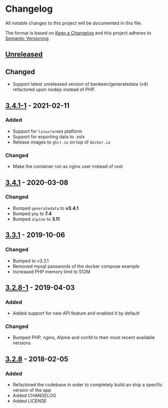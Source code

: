 # Changelog

All notable changes to this project will be documented in this file.

The format is based on [Keep a Changelog](http://keepachangelog.com/en/1.0.0/)
and this project adheres to [Semantic Versioning](http://semver.org/spec/v2.0.0.html).

## [Unreleased]

## Changed

- Support latest unreleased version of benkeen/generatedata (v4) refactored upon nodejs instead of PHP.

## [3.4.1-1] - 2021-02-11

### Added

- Support for `linux/arm64` platform
- Support for exporting data to .xslx
- Release images to `ghcr.io` on top of `docker.io`

### Changed

- Make the container run as nginx user instead of root

## [3.4.1] - 2020-03-08

### Changed

- Bumped `generatedata` to **v3.4.1**
- Bumped `php` to **7.4**
- Bumped `alpine` to **3.11**

## [3.3.1] - 2019-10-06

### Changed

- Bumped to v3.3.1
- Removed mysql passwords of the docker compose example
- Increased PHP memory limit to 512M

## [3.2.8-1] - 2019-04-03

### Added

- Added support for new API feature and enabled it by default

### Changed

- Bumped PHP, nginx, Alpine and confd to their most recent available versions

## [3.2.8] - 2018-02-05

### Added

- Refactored the codebase in order to completely build an ship a specific version of the app
- Added CHANGELOG
- Added LICENSE

[Unreleased]: https://github.com/mvisonneau/docker-generatedata/compare/3.4.1-1...HEAD
[3.4.1-1]: https://github.com/mvisonneau/docker-generatedata/tree/3.4.1-1
[3.4.1]: https://github.com/mvisonneau/docker-generatedata/tree/3.4.1
[3.3.1]: https://github.com/mvisonneau/docker-generatedata/tree/3.3.1
[3.2.8-1]: https://github.com/mvisonneau/docker-generatedata/tree/3.2.8-1
[3.2.8]: https://github.com/mvisonneau/docker-generatedata/tree/3.2.8
